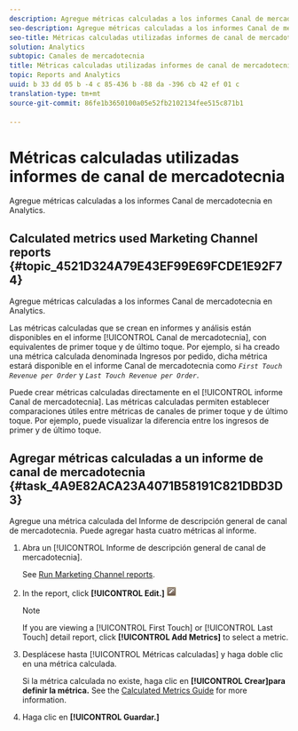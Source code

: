 ```yaml
---
description: Agregue métricas calculadas a los informes Canal de mercadotecnia en Analytics.
seo-description: Agregue métricas calculadas a los informes Canal de mercadotecnia en Analytics.
seo-title: Métricas calculadas utilizadas informes de canal de mercadotecnia
solution: Analytics
subtopic: Canales de mercadotecnia
title: Métricas calculadas utilizadas informes de canal de mercadotecnia
topic: Reports and Analytics
uuid: b 33 dd 05 b -4 c 85-436 b -88 da -396 cb 42 ef 01 c
translation-type: tm+mt
source-git-commit: 86fe1b3650100a05e52fb2102134fee515c871b1

---
```



# Métricas calculadas utilizadas informes de canal de mercadotecnia

Agregue métricas calculadas a los informes Canal de mercadotecnia en Analytics.

## Calculated metrics used Marketing Channel reports {#topic_4521D324A79E43EF99E69FCDE1E92F74}

Agregue métricas calculadas a los informes Canal de mercadotecnia en Analytics.

Las métricas calculadas que se crean en informes y análisis están disponibles en el informe [!UICONTROL Canal de mercadotecnia], con equivalentes de primer toque y de último toque. Por ejemplo, si ha creado una métrica calculada denominada Ingresos por pedido, dicha métrica estará disponible en el informe Canal de mercadotecnia como *`First Touch Revenue per Order`* y *`Last Touch Revenue per Order`*.

Puede crear métricas calculadas directamente en el [!UICONTROL informe Canal de mercadotecnia]. Las métricas calculadas permiten establecer comparaciones útiles entre métricas de canales de primer toque y de último toque. Por ejemplo, puede visualizar la diferencia entre los ingresos de primer y de último toque.

## Agregar métricas calculadas a un informe de canal de mercadotecnia {#task_4A9E82ACA23A4071B58191C821DBD3D3}

Agregue una métrica calculada del Informe de descripción general de canal de mercadotecnia. Puede agregar hasta cuatro métricas al informe.

1. Abra un [!UICONTROL Informe de descripción general de canal de mercadotecnia].

   See [Run Marketing Channel reports](../../components/c-marketing-channels/t-reports-sc.md#task_AED9E5814809432AB00955CC54F80C84).

1. In the report, click **[!UICONTROL Edit.]** ![](assets/metric_edit_icon.png)

   >[!NOTE]
   >
   >If you are viewing a [!UICONTROL First Touch] or [!UICONTROL Last Touch] detail report, click **[!UICONTROL Add Metrics]** to select a metric.

1. Desplácese hasta [!UICONTROL Métricas calculadas] y haga doble clic en una métrica calculada.

   Si la métrica calculada no existe, haga clic en **[!UICONTROL Crear]para definir la métrica.** See the [Calculated Metrics Guide](https://marketing.adobe.com/resources/help/en_US/analytics/calcmetrics/) for more information.
1. Haga clic en **[!UICONTROL Guardar.]**
